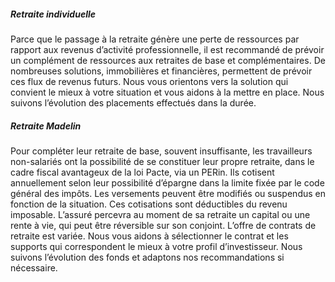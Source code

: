 ##### Retraite individuelle
Parce que le passage à la retraite génère une perte de ressources par rapport aux revenus d’activité professionnelle, il est recommandé de prévoir un complément de ressources aux retraites de base et complémentaires. De nombreuses solutions, immobilières et financières, permettent de prévoir ces flux de revenus futurs. Nous vous orientons vers la solution qui convient le mieux à votre situation et vous aidons à la mettre en place. Nous suivons l’évolution des placements effectués dans la durée.

##### Retraite Madelin
Pour compléter leur retraite de base, souvent insuffisante, les travailleurs non-salariés ont la possibilité de se constituer leur propre retraite, dans le cadre fiscal avantageux de la loi Pacte, via un PERin. Ils cotisent annuellement selon leur possibilité d’épargne dans la limite fixée par le code général des impôts. Les versements peuvent être modifiés ou suspendus en fonction de la situation. Ces cotisations sont déductibles du revenu imposable. L’assuré percevra au moment de sa retraite un capital ou une rente à vie, qui peut être réversible sur son conjoint. L’offre de contrats de retraite est variée. Nous vous aidons à sélectionner le contrat et les supports qui correspondent le mieux à votre profil d’investisseur. Nous suivons l’évolution des fonds et adaptons nos recommandations si nécessaire.

